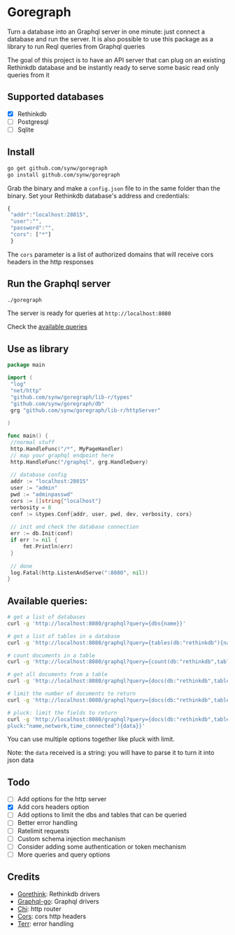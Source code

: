 # Goregraph

Turn a database into an Graphql server in one minute: just connect a database and run the server. It is also 
possible to use this package as a library to run Reql queries from Graphql queries

The goal of this project is to have an API server that can plug on an existing Rethinkdb database and be instantly ready
to serve some basic read only queries from it

## Supported databases

- [x] Rethinkdb
- [ ] Postgresql
- [ ] Sqlite

## Install

   ```bash
   go get github.com/synw/goregraph
   go install github.com/synw/goregraph
   ```

Grab the binary and make a `config.json` file to in the same folder than the binary. Set your Rethinkdb database's address
and credentials:

   ```javascript
   {
	"addr":"localhost:28015",
	"user":"",
	"password":"",
	"cors": ["*"]
	}
   ```

The `cors` parameter is a list of authorized domains that will receive cors headers in the http responses

## Run the Graphql server

   ```bash
   ./goregraph
   ```

The server is ready for queries at `http://localhost:8080`

Check the [available queries](https://github.com/synw/goregraph#available-queries)

## Use as library

   ```go
   package main
   
   import (
    "log"
    "net/http"
    "github.com/synw/goregraph/lib-r/types"
    "github.com/synw/goregraph/db"
    grg "github.com/synw/goregraph/lib-r/httpServer"
    
   )

   func main() {
    //normal stuff
    http.HandleFunc("/*", MyPageHandler)
    // map your graphql endpoint here
    http.HandleFunc("/graphql", grg.HandleQuery)
    
    // database config
    addr := "localhost:28015"
	user := "admin"
	pwd := "adminpasswd"
	cors := []string{"localhost"}
	verbosity = 0
	conf := &types.Conf{addr, user, pwd, dev, verbosity, cors}
	
    // init and check the database connection
	err := db.Init(conf)
	if err != nil {
		fmt.Println(err)
	}
    
    // done
    log.Fatal(http.ListenAndServe(":8080", nil))
}

   ```

## Available queries:

   ```bash
   # get a list of databases
   curl -g 'http://localhost:8080/graphql?query={dbs{name}}'
   
   # get a list of tables in a database
   curl -g 'http://localhost:8080/graphql?query={tables(db:"rethinkdb"){name}}'
   
   # count documents in a table
   curl -g 'http://localhost:8080/graphql?query={count(db:"rethinkdb",table:"logs"){num}}'
   
   # get all documents from a table
   curl -g 'http://localhost:8080/graphql?query={docs(db:"rethinkdb",table:"server_status"){data}}'
   
   # limit the number of documents to return
   curl -g 'http://localhost:8080/graphql?query={docs(db:"rethinkdb",table:"logs",limit:10){data}}'
   
   # pluck: limit the fields to return
   curl -g 'http://localhost:8080/graphql?query={docs(db:"rethinkdb",table:"server_status", \
   pluck:"name,network,time_connected"){data}}'
   ```

You can use multiple options together like pluck with limit.

Note: the `data` received is a string: you will have to parse it to turn it into json data

## Todo

- [ ] Add options for the http server
- [x] Add cors headers option
- [ ] Add options to limit the dbs and tables that can be queried
- [ ] Better error handling
- [ ] Ratelimit requests
- [ ] Custom schema injection mechanism
- [ ] Consider adding some authentication or token mechanism
- [ ] More queries and query options

## Credits

- [Gorethink](https://github.com/GoRethink/gorethink): Rethinkdb drivers
- [Graphql-go](https://github.com/graphql-go/graphql): Graphql drivers
- [Chi](https://github.com/pressly/chi): http router
- [Cors](https://github.com/goware/cors): cors http headers
- [Terr](https://github.com/synw/terr): error handling

